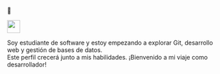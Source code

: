 👋

<img src="https://user-images.githubusercontent.com/74038190/216122005-3226fcc7-8713-41a1-ae5a-51d4b4cbcb83.png" width="30"/>

Soy estudiante de software y estoy empezando a explorar Git, desarrollo web y gestión de bases de datos.  
Este perfil crecerá junto a mis habilidades. ¡Bienvenido a mi viaje como desarrollador!

